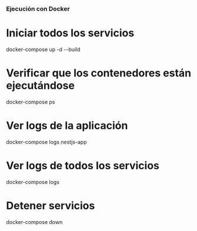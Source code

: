 ### Ejecución con Docker

# Iniciar todos los servicios
docker-compose up -d --build

# Verificar que los contenedores están ejecutándose
docker-compose ps

# Ver logs de la aplicación
docker-compose logs nestjs-app

# Ver logs de todos los servicios
docker-compose logs

# Detener servicios
docker-compose down
```